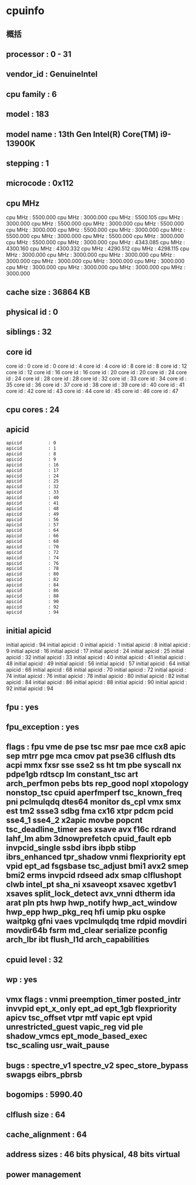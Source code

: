 # cpuinfo

## 概括

## processor : 0 - 31

## vendor_id : GenuineIntel

## cpu family	: 6

## model		: 183
## model name	: 13th Gen Intel(R) Core(TM) i9-13900K

## stepping	: 1

## microcode	: 0x112

## cpu MHz
cpu MHz : 5500.000
cpu MHz		: 3000.000
cpu MHz		: 5500.105
cpu MHz		: 3000.000
cpu MHz		: 5500.000
cpu MHz		: 3000.000
cpu MHz		: 5500.000
cpu MHz		: 3000.000
cpu MHz		: 5500.000
cpu MHz		: 3000.000
cpu MHz		: 5500.000
cpu MHz		: 3000.000
cpu MHz		: 5500.000
cpu MHz		: 3000.000
cpu MHz		: 5500.000
cpu MHz		: 3000.000
cpu MHz		: 4343.085
cpu MHz		: 4300.160
cpu MHz		: 4300.332
cpu MHz		: 4290.512
cpu MHz		: 4298.115
cpu MHz		: 3000.000
cpu MHz		: 3000.000
cpu MHz		: 3000.000
cpu MHz		: 3000.000
cpu MHz		: 3000.000
cpu MHz		: 3000.000
cpu MHz		: 3000.000
cpu MHz		: 3000.000
cpu MHz		: 3000.000
cpu MHz		: 3000.000
cpu MHz		: 3000.000

## cache size	: 36864 KB

## physical id	: 0

## siblings	: 32

## core id
core id		: 0
core id		: 0
core id		: 4
core id		: 4
core id		: 8
core id		: 8
core id		: 12
core id		: 12
core id		: 16
core id		: 16
core id		: 20
core id		: 20
core id		: 24
core id		: 24
core id		: 28
core id		: 28
core id		: 32
core id		: 33
core id		: 34
core id		: 35
core id		: 36
core id		: 37
core id		: 38
core id		: 39
core id		: 40
core id		: 41
core id		: 42
core id		: 43
core id		: 44
core id		: 45
core id		: 46
core id		: 47

## cpu cores	: 24

## apicid
```txt
apicid          : 0
apicid          : 1
apicid          : 8
apicid          : 9
apicid          : 16
apicid          : 17
apicid          : 24
apicid          : 25
apicid          : 32
apicid          : 33
apicid          : 40
apicid          : 41
apicid          : 48
apicid          : 49
apicid          : 56
apicid          : 57
apicid          : 64
apicid          : 66
apicid          : 68
apicid          : 70
apicid          : 72
apicid          : 74
apicid          : 76
apicid          : 78
apicid          : 80
apicid          : 82
apicid          : 84
apicid          : 86
apicid          : 88
apicid          : 90
apicid          : 92
apicid          : 94
```

## initial apicid
initial apicid	: 94
initial apicid	: 0
initial apicid	: 1
initial apicid	: 8
initial apicid	: 9
initial apicid	: 16
initial apicid	: 17
initial apicid	: 24
initial apicid	: 25
initial apicid	: 32
initial apicid	: 33
initial apicid	: 40
initial apicid	: 41
initial apicid	: 48
initial apicid	: 49
initial apicid	: 56
initial apicid	: 57
initial apicid	: 64
initial apicid	: 66
initial apicid	: 68
initial apicid	: 70
initial apicid	: 72
initial apicid	: 74
initial apicid	: 76
initial apicid	: 78
initial apicid	: 80
initial apicid	: 82
initial apicid	: 84
initial apicid	: 86
initial apicid	: 88
initial apicid	: 90
initial apicid	: 92
initial apicid	: 94

## fpu		: yes
## fpu_exception	: yes
## flags		: fpu vme de pse tsc msr pae mce cx8 apic sep mtrr pge mca cmov pat pse36 clflush dts acpi mmx fxsr sse sse2 ss ht tm pbe syscall nx pdpe1gb rdtscp lm constant_tsc art arch_perfmon pebs bts rep_good nopl xtopology nonstop_tsc cpuid aperfmperf tsc_known_freq pni pclmulqdq dtes64 monitor ds_cpl vmx smx est tm2 ssse3 sdbg fma cx16 xtpr pdcm pcid sse4_1 sse4_2 x2apic movbe popcnt tsc_deadline_timer aes xsave avx f16c rdrand lahf_lm abm 3dnowprefetch cpuid_fault epb invpcid_single ssbd ibrs ibpb stibp ibrs_enhanced tpr_shadow vnmi flexpriority ept vpid ept_ad fsgsbase tsc_adjust bmi1 avx2 smep bmi2 erms invpcid rdseed adx smap clflushopt clwb intel_pt sha_ni xsaveopt xsavec xgetbv1 xsaves split_lock_detect avx_vnni dtherm ida arat pln pts hwp hwp_notify hwp_act_window hwp_epp hwp_pkg_req hfi umip pku ospke waitpkg gfni vaes vpclmulqdq tme rdpid movdiri movdir64b fsrm md_clear serialize pconfig arch_lbr ibt flush_l1d arch_capabilities

## cpuid level	: 32

## wp		: yes

## vmx flags	: vnmi preemption_timer posted_intr invvpid ept_x_only ept_ad ept_1gb flexpriority apicv tsc_offset vtpr mtf vapic ept vpid unrestricted_guest vapic_reg vid ple shadow_vmcs ept_mode_based_exec tsc_scaling usr_wait_pause

## bugs		: spectre_v1 spectre_v2 spec_store_bypass swapgs eibrs_pbrsb

## bogomips	: 5990.40

## clflush size	: 64

## cache_alignment	: 64

## address sizes	: 46 bits physical, 48 bits virtual

## power management
